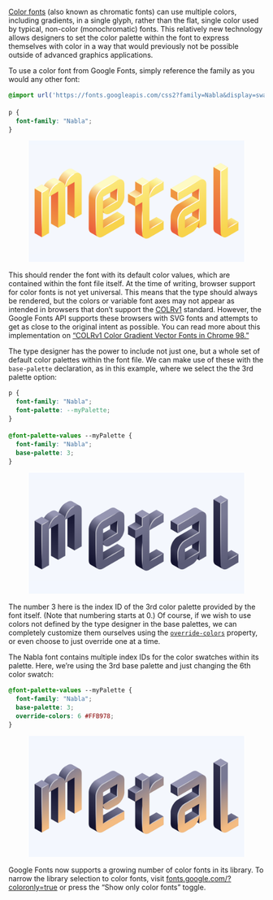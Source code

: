 [Color fonts](/glossary/color_fonts) (also known as chromatic fonts) can use multiple colors, including gradients, in a single glyph, rather than the flat, single color used by typical, non-color (monochromatic) fonts. This relatively new technology allows designers to set the color palette within the font to express themselves with color in a way that would previously not be possible outside of advanced graphics applications. 

To use a color font from Google Fonts, simply reference the family as you would any other font:

```css
@import url('https://fonts.googleapis.com/css2?family=Nabla&display=swap');

p {
  font-family: "Nabla";
}
```

<figure>

![INSERT_ALT](images/color_fonts_1.png)

</figure>

This should render the font with its default color values, which are contained within the font file itself. At the time of writing, browser support for color fonts is not yet universal. This means that the type should always be rendered, but the colors or variable font axes may not appear as intended in browsers that don’t support the [COLRv1](https://caniuse.com/colr-v1) standard. However, the Google Fonts API supports these browsers with SVG fonts and attempts to get as close to the original intent as possible. You can read more about this implementation on [“COLRv1 Color Gradient Vector Fonts in Chrome 98.”](https://developer.chrome.com/blog/colrv1-fonts/)

The type designer has the power to include not just one, but a whole set of default color palettes within the font file. We can make use of these with the `base-palette` declaration, as in this example, where we select the the 3rd palette option:

```css
p {
  font-family: "Nabla";
  font-palette: --myPalette;
}

@font-palette-values --myPalette {
  font-family: "Nabla";
  base-palette: 3;
}
```

<figure>

![INSERT_ALT](images/color_fonts_2.png)

</figure>

The number 3 here is the index ID of the 3rd color palette provided by the font itself. (Note that numbering starts at 0.) Of course, if we wish to use colors not defined by the type designer in the base palettes, we can completely customize them ourselves using the [`override-colors`](https://caniuse.com/mdn-css_at-rules_font-palette-values_override-colors) property, or even choose to just override one at a time.

The Nabla font contains multiple index IDs for the color swatches within its palette. Here, we’re using the 3rd base palette and just changing the 6th color swatch:

```css
@font-palette-values --myPalette {
  font-family: "Nabla";
  base-palette: 3;
  override-colors: 6 #FFB978;
}
```

<figure>

![INSERT_ALT](images/color_fonts_3.png)

</figure>

Google Fonts now supports a growing number of color fonts in its library. To narrow the library selection to color fonts, visit [fonts.google.com/?coloronly=true](https://fonts.google.com/?coloronly=true) or press the “Show only color fonts” toggle.
